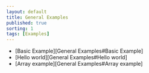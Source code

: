 ```yaml
---
layout: default
title: General Examples 
published: true
sorting: 1
tags: [Examples]
---
```


* [Basic Example][General Examples#Basic Example]
* [Hello world][General Examples#Hello world]
* [Array example][General Examples#Array example]
